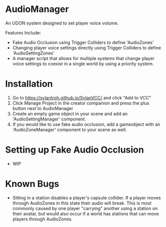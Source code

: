 # AudioManager
An UDON system designed to set player voice volume. 

Features Include:
- Fake Audio Occlusion using Trigger Colliders to define 'AudioZones'
- Changing player voice settings directly using Trigger Colliders to define 'AudioSettingZones'
- A manager script that allows for multiple systems that change player voice settings to coexist in a single world by using a priority system.

# Installation
1. Go to https://sylantroh.github.io/SylanVCC/ and click "Add to VCC"
2. Click Manage Project in the creator companion and press the plus button next to AudioManager
3. Create an empty game object in your scene and add an 'AudioSettingManager' component.
4. If you would like to use fake audio occlusion, add a gameobject with an 'AudioZoneManager' component to your scene as well.

# Setting up Fake Audio Occlusion
- WIP

# Known Bugs
- Sitting in a station disables a player's capsule collider. If a player moves through AudioZones in this state their audio will break. This is most commonly caused by one player "carrying" another using a station on their avatar, but would also occur if a world has stations that can move players through AudioZones.
